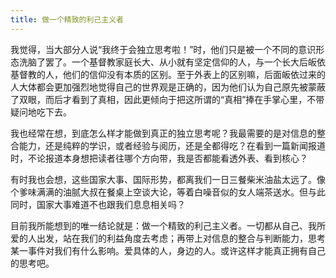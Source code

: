 ```yaml
---
title: 做一个精致的利己主义者
---
```


我觉得，当大部分人说“我终于会独立思考啦！”时，他们只是被一个不同的意识形态洗脑了罢了。一个基督教家庭长大、从小就有坚定信仰的人，与一个长大后皈依基督教的人，他们的信仰没有本质的区别。至于外表上的区别嘛，后面皈依过来的人大体都会更加强烈地觉得自己的世界观是正确的，因为他们认为自己原先被蒙蔽了双眼，而后才看到了真相，因此更倾向于把这所谓的“真相”捧在手掌心里，不带疑问地吃下去。

我也经常在想，到底怎么样才能做到真正的独立思考呢？我最需要的是对信息的整合能力，还是纯粹的学识，或者经验与阅历，还是全都得吃？在看到一篇新闻报道时，不论报道本身想把读者往哪个方向带，我是否都能看透外表、看到核心？

有时我也会想，这些国家大事、国际形势，都离我们一日三餐柴米油盐太远了。像个爹味满满的油腻大叔在餐桌上空谈大论，等着白噪音似的女人端茶送水。但与此同时，国家大事难道不也跟我们息息相关吗？

目前我所能想到的唯一结论就是：做一个精致的利己主义者。一切都从自己、我所爱的人出发，站在我们的利益角度去考虑；再带上对信息的整合与判断能力，思考某一事件对我们有什么影响。爱具体的人，身边的人。或许这样才能真正拥有自己的思考吧。
